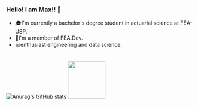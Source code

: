 ### Hello! I am Max!! 👋


- 🎓I'm currently a bachelor's degree student in actuarial science at FEA-USP.
- 👾I'm a member of FEA.Dev.
- 📊enthusiast engineering and data science.

##

![Anurag's GitHub stats](https://github-readme-stats.vercel.app/api?username=max-juan&show_icons=true&theme=dracula)
<img height="100em" src="https://github-readme-stats.vercel.app/api/top-langs/?username=max-juan&layout=compact&langs_count=7&theme=dracula"/>
</div>

